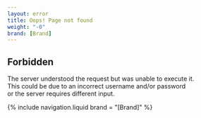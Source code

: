 ```yaml
---
layout: error
title: Oops! Page not found
weight: "-0"
brand: [Brand]
---
```


<h2 class="body-font">Forbidden</h2>
<p>
	The server understood the request but was unable to execute it.<br>
	This could be due to an incorrect username and/or password<br>
	or the server requires different input.
</p>
{% include navigation.liquid  brand = "[Brand]" %}